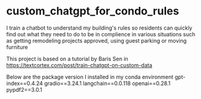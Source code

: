 # custom_chatgpt_for_condo_rules
I train a chatbot to understand my building's rules so residents can quickly find out what they need to do to be in
complience in various situations such as getting remodeling projects approved, using guest parking or moving
furniture

This project is based on a tutorial by Baris Sen in https://textcortex.com/post/train-chatgpt-on-custom-data

Below are the package version I installed in my conda environment
gpt-index==0.4.24
gradio==3.24.1
langchain==0.0.118
openai==0.28.1
pypdf2==3.0.1
